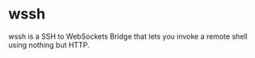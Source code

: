# wssh
wssh is a SSH to WebSockets Bridge that lets you invoke a remote shell using nothing but HTTP.
